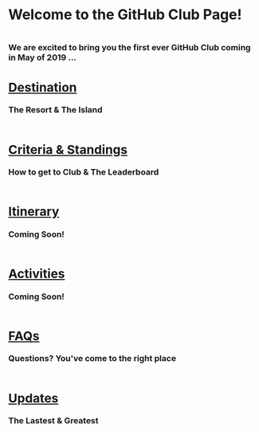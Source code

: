 <h1>Welcome to the GitHub Club Page!<h1> <h3>We are excited to bring you the first ever GitHub Club coming in May of 2019 ...<h3>

<table>
  <tr>
      <h2><b><a href="https://jeningolia.github.io/github-pages-with-jekyll/index/destination/README.html">Destination</a></b><br/>
      </h2>The Resort & The Island<br/>
    <br>
      <h2><b><a href="">Criteria & Standings</a></b><br/>
      </h2>How to get to Club & The Leaderboard<br/> 
     <br>
      <h2><b><a href="">Itinerary</a></b><br/>
      </h2>Coming Soon!<br/>
     <br>
      <h2><b><a href="">Activities</a></b><br/>
      </h2>Coming Soon!<br/>
     <br>
      <h2><b><a href="">FAQs</a></b><br/>
      </h2>Questions? You've come to the right place<br/>
     <br>
      <h2><b><a href="">Updates</a></b><br/>
      </h2>The Lastest & Greatest<br/>
     <br>

</tr>
</table>
